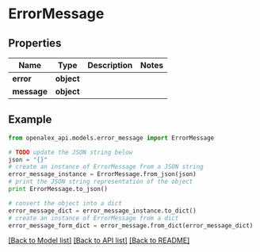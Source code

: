 # ErrorMessage


## Properties
Name | Type | Description | Notes
------------ | ------------- | ------------- | -------------
**error** | **object** |  | 
**message** | **object** |  | 

## Example

```python
from openalex_api.models.error_message import ErrorMessage

# TODO update the JSON string below
json = "{}"
# create an instance of ErrorMessage from a JSON string
error_message_instance = ErrorMessage.from_json(json)
# print the JSON string representation of the object
print ErrorMessage.to_json()

# convert the object into a dict
error_message_dict = error_message_instance.to_dict()
# create an instance of ErrorMessage from a dict
error_message_form_dict = error_message.from_dict(error_message_dict)
```
[[Back to Model list]](../README.md#documentation-for-models) [[Back to API list]](../README.md#documentation-for-api-endpoints) [[Back to README]](../README.md)


